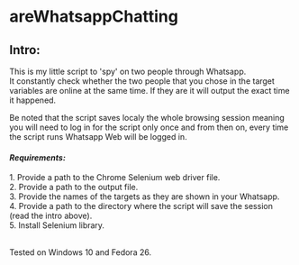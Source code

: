 # areWhatsappChatting
<h2>Intro:</h2>
This is my little script to 'spy' on two people through Whatsapp.</br>
It constantly check whether the two people that you chose in the target variables
are online at the same time.
If they are it will output the exact time it happened.

Be noted that the script saves localy the whole browsing session meaning you will need to log in for the script
only once and from then on, every time the script runs Whatsapp Web will be logged in.

<h4><i>Requirements:</i></h4>
1. Provide a path to the Chrome Selenium web driver file.</br>
2. Provide a path to the output file.</br>
3. Provide the names of the targets as they are shown in your Whatsapp.</br>
4. Provide a path to the directory where the script will save the session (read the intro above).</br>
5. Install Selenium library.</br></br>

Tested on Windows 10 and Fedora 26.
